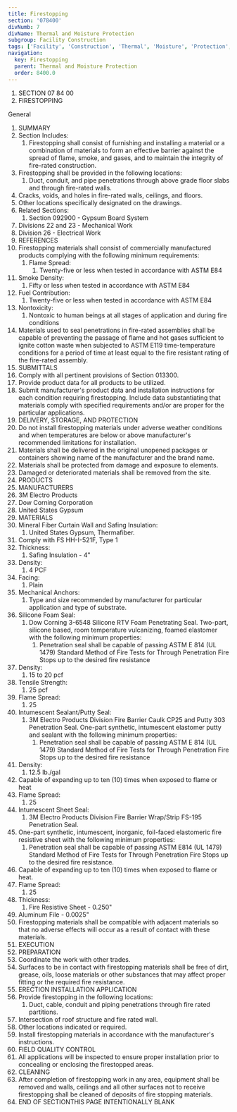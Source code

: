 ```yaml
---
title: Firestopping
section: '078400'
divNumb: 7
divName: Thermal and Moisture Protection
subgroup: Facility Construction
tags: ['Facility', 'Construction', 'Thermal', 'Moisture', 'Protection', 'Firestopping']
navigation:
  key: Firestopping
  parent: Thermal and Moisture Protection
  order: 8400.0
---
```


1. SECTION 07 84 00
1. FIRESTOPPING

General
   1. SUMMARY
   1. Section Includes:
      1. Firestopping shall consist of furnishing and installing a material or a combination of materials to form an effective barrier against the spread of flame, smoke, and gases, and to maintain the integrity of fire-rated construction.
   1. Firestopping shall be provided in the following locations:
      1. Duct, conduit, and pipe penetrations through above grade floor slabs and through fire-rated walls.
   1. Cracks, voids, and holes in fire-rated walls, ceilings, and floors.
   1. Other locations specifically designated on the drawings.
   1. Related Sections:
      1. Section 092900 - Gypsum Board System
   1. Divisions 22 and 23 - Mechanical Work
   1. Division 26 - Electrical Work
   1. REFERENCES
   1. Firestopping materials shall consist of commercially manufactured products complying with the following minimum requirements:
      1. Flame Spread:
         1. Twenty-five or less when tested in accordance with ASTM E84
   1. Smoke Density:
      1. Fifty or less when tested in accordance with ASTM E84
   1. Fuel Contribution:
      1. Twenty-five or less when tested in accordance with ASTM E84
   1. Nontoxicity:
      1. Nontoxic to human beings at all stages of application and during fire conditions
   1. Materials used to seal penetrations in fire-rated assemblies shall be capable of preventing the passage of flame and hot gases sufficient to ignite cotton waste when subjected to ASTM E119 time-temperature conditions for a period of time at least equal to the fire resistant rating of the fire-rated assembly.
   1. SUBMITTALS
   1. Comply with all pertinent provisions of Section 013300.
   1. Provide product data for all products to be utilized.
   1. Submit manufacturer's product data and installation instructions for each condition requiring firestopping. Include data substantiating that materials comply with specified requirements and/or are proper for the particular applications.
   1. DELIVERY, STORAGE, AND PROTECTION
   1. Do not install firestopping materials under adverse weather conditions and when temperatures are below or above manufacturer's recommended limitations for installation.
   1. Materials shall be delivered in the original unopened packages or containers showing name of the manufacturer and the brand name.
   1. Materials shall be protected from damage and exposure to elements.
   1. Damaged or deteriorated materials shall be removed from the site.
   1. PRODUCTS
   1. MANUFACTURERS
   1. 3M Electro Products
   1. Dow Corning Corporation
   1. United States Gypsum
   1. MATERIALS
   1. Mineral Fiber Curtain Wall and Safing Insulation:
      1. United States Gypsum, Thermafiber.
   1. Comply with FS HH-I-521F, Type 1
   1. Thickness:
      1. Safing Insulation - 4"
   1. Density:
      1. 4 PCF
   1. Facing:
      1. Plain
   1. Mechanical Anchors:
      1. Type and size recommended by manufacturer for particular application and type of substrate.
   1. Silicone Foam Seal:
      1. Dow Corning 3-6548 Silicone RTV Foam Penetrating Seal. Two-part, silicone based, room temperature vulcanizing, foamed elastomer with the following minimum properties:
            1. Penetration seal shall be capable of passing ASTM E 814 (UL 1479) Standard Method of Fire Tests for Through Penetration Fire Stops up to the desired fire resistance
   1. Density:
      1. 15 to 20 pcf
   1. Tensile Strength:
      1. 25 pcf
   1. Flame Spread:
      1. 25
   1. Intumescent Sealant/Putty Seal:
      1. 3M Electro Products Division Fire Barrier Caulk CP25 and Putty 303 Penetration Seal. One-part synthetic, intumescent elastomer putty and sealant with the following minimum properties:
            1. Penetration seal shall be capable of passing ASTM E 814 (UL 1479) Standard Method of Fire Tests for Through Penetration Fire Stops up to the desired fire resistance
   1. Density:
      1. 12.5 lb./gal
   1. Capable of expanding up to ten (10) times when exposed to flame or heat
   1. Flame Spread:
      1. 25
   1. Intumescent Sheet Seal:
      1. 3M Electro Products Division Fire Barrier Wrap/Strip FS-195 Penetration Seal.
   1. One-part synthetic, intumescent, inorganic, foil-faced elastomeric fire resistive sheet with the following minimum properties:
      1. Penetration seal shall be capable of passing ASTM E814 (UL 1479) Standard Method of Fire Tests for Through Penetration Fire Stops up to the desired fire resistance.
   1. Capable of expanding up to ten (10) times when exposed to flame or heat.
   1. Flame Spread:
      1. 25
   1. Thickness:
      1. Fire Resistive Sheet - 0.250"
   1. Aluminum File - 0.0025"
   1. Firestopping materials shall be compatible with adjacent materials so that no adverse effects will occur as a result of contact with these materials.
   1. EXECUTION
   1. PREPARATION
   1. Coordinate the work with other trades.
   1. Surfaces to be in contact with firestopping materials shall be free of dirt, grease, oils, loose materials or other substances that may affect proper fitting or the required fire resistance.
   1. ERECTION INSTALLATION APPLICATION
   1. Provide firestopping in the following locations:
      1. Duct, cable, conduit and piping penetrations through fire rated partitions.
   1. Intersection of roof structure and fire rated wall.
   1. Other locations indicated or required.
   1. Install firestopping materials in accordance with the manufacturer's instructions.
   1. FIELD QUALITY CONTROL
   1. All applications will be inspected to ensure proper installation prior to concealing or enclosing the firestopped areas.
   1. CLEANING
   1. After completion of firestopping work in any area, equipment shall be removed and walls, ceilings and all other surfaces not to receive firestopping shall be cleaned of deposits of fire stopping materials.
1. END OF SECTIONTHIS PAGE INTENTIONALLY BLANK

